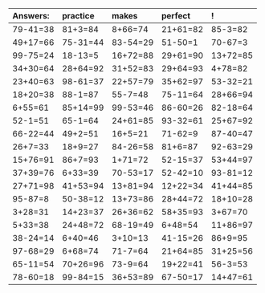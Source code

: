 | Answers: | practice | makes | perfect | ! |
| :--- | :--- | :--- | :--- | :--- |
| 79-41=38 | 81+3=84 | 8+66=74 | 21+61=82 | 85-3=82 | 
| 49+17=66 | 75-31=44 | 83-54=29 | 51-50=1 | 70-67=3 | 
| 99-75=24 | 18-13=5 | 16+72=88 | 29+61=90 | 13+72=85 | 
| 34+30=64 | 28+64=92 | 31+52=83 | 29+64=93 | 4+78=82 | 
| 23+40=63 | 98-61=37 | 22+57=79 | 35+62=97 | 53-32=21 | 
| 18+20=38 | 88-1=87 | 55-7=48 | 75-11=64 | 28+66=94 | 
| 6+55=61 | 85+14=99 | 99-53=46 | 86-60=26 | 82-18=64 | 
| 52-1=51 | 65-1=64 | 24+61=85 | 93-32=61 | 25+67=92 | 
| 66-22=44 | 49+2=51 | 16+5=21 | 71-62=9 | 87-40=47 | 
| 26+7=33 | 18+9=27 | 84-26=58 | 81+6=87 | 92-63=29 | 
| 15+76=91 | 86+7=93 | 1+71=72 | 52-15=37 | 53+44=97 | 
| 37+39=76 | 6+33=39 | 70-53=17 | 52-42=10 | 93-81=12 | 
| 27+71=98 | 41+53=94 | 13+81=94 | 12+22=34 | 41+44=85 | 
| 95-87=8 | 50-38=12 | 13+73=86 | 28+44=72 | 18+10=28 | 
| 3+28=31 | 14+23=37 | 26+36=62 | 58+35=93 | 3+67=70 | 
| 5+33=38 | 24+48=72 | 68-19=49 | 6+48=54 | 11+86=97 | 
| 38-24=14 | 6+40=46 | 3+10=13 | 41-15=26 | 86+9=95 | 
| 97-68=29 | 6+68=74 | 71-7=64 | 21+64=85 | 31+25=56 | 
| 65-11=54 | 70+26=96 | 73-9=64 | 19+22=41 | 56-3=53 | 
| 78-60=18 | 99-84=15 | 36+53=89 | 67-50=17 | 14+47=61 | 
